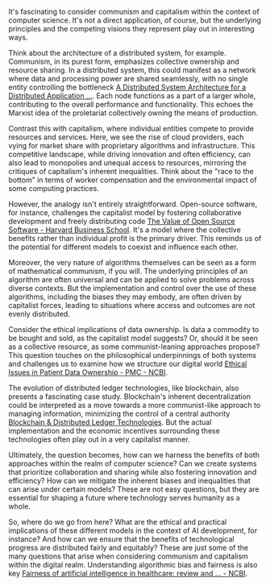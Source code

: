 It's fascinating to consider communism and capitalism within the context of computer science.  It's not a direct application, of course, but the underlying principles and the competing visions they represent play out in interesting ways.

Think about the architecture of a distributed system, for example.  Communism, in its purest form, emphasizes collective ownership and resource sharing.  In a distributed system, this could manifest as a network where data and processing power are shared seamlessly, with no single entity controlling the bottleneck [A Distributed System Architecture for a Distributed Application ...](https://www.researchgate.net/publication/220354081_A_Distributed_System_Architecture_for_a_Distributed_Application_Environment). Each node functions as a part of a larger whole, contributing to the overall performance and functionality. This echoes the Marxist idea of the proletariat collectively owning the means of production.

Contrast this with capitalism, where individual entities compete to provide resources and services. Here, we see the rise of cloud providers, each vying for market share with proprietary algorithms and infrastructure. This competitive landscape, while driving innovation and often efficiency, can also lead to monopolies and unequal access to resources, mirroring the critiques of capitalism's inherent inequalities.  Think about the "race to the bottom" in terms of worker compensation and the environmental impact of some computing practices.

However, the analogy isn't entirely straightforward. Open-source software, for instance, challenges the capitalist model by fostering collaborative development and freely distributing code [The Value of Open Source Software - Harvard Business School](https://www.hbs.edu/ris/Publication%20Files/24-038_51f8444f-502c-4139-8bf2-56eb4b65c58a). It's a model where the collective benefits rather than individual profit is the primary driver. This reminds us of the potential for different models to coexist and influence each other.

Moreover, the very nature of algorithms themselves can be seen as a form of mathematical communism, if you will. The underlying principles of an algorithm are often universal and can be applied to solve problems across diverse contexts. But the implementation and control over the use of these algorithms, including the biases they may embody, are often driven by capitalist forces, leading to situations where access and outcomes are not evenly distributed.

Consider the ethical implications of data ownership. Is data a commodity to be bought and sold, as the capitalist model suggests? Or, should it be seen as a collective resource, as some communist-leaning approaches propose? This question touches on the philosophical underpinnings of both systems and challenges us to examine how we structure our digital world [Ethical Issues in Patient Data Ownership - PMC - NCBI](https://www.ncbi.nlm.nih.gov/pmc/articles/PMC8178732/).

The evolution of distributed ledger technologies, like blockchain, also presents a fascinating case study. Blockchain's inherent decentralization could be interpreted as a move towards a more communist-like approach to managing information, minimizing the control of a central authority [Blockchain & Distributed Ledger Technologies](https://www.gao.gov/assets/gao-19-704sp.pdf). But the actual implementation and the economic incentives surrounding these technologies often play out in a very capitalist manner.

Ultimately, the question becomes, how can we harness the benefits of both approaches within the realm of computer science? Can we create systems that prioritize collaboration and sharing while also fostering innovation and efficiency? How can we mitigate the inherent biases and inequalities that can arise under certain models? These are not easy questions, but they are essential for shaping a future where technology serves humanity as a whole.

So, where do we go from here? What are the ethical and practical implications of these different models in the context of AI development, for instance? And how can we ensure that the benefits of technological progress are distributed fairly and equitably?  These are just some of the many questions that arise when considering communism and capitalism within the digital realm.  Understanding algorithmic bias and fairness is also key [Fairness of artificial intelligence in healthcare: review and ... - NCBI](https://www.ncbi.nlm.nih.gov/pmc/articles/PMC10764412/).

